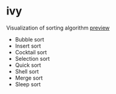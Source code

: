 # ivy

Visualization of sorting algorithm
[preview](http://htmlpreview.github.io/?https://github.com/Aaron-Bird/ivy/blob/master/index.html)

- Bubble sort
- Insert sort
- Cocktail sort
- Selection sort
- Quick sort
- Shell sort
- Merge sort
- Sleep sort